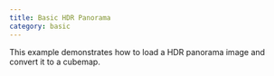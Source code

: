 ```yaml
---
title: Basic HDR Panorama
category: basic
---
```


This example demonstrates how to load a HDR panorama image and convert it to a cubemap.